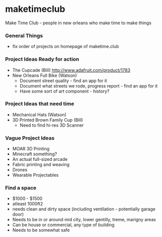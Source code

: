 # maketimeclub
Make Time Club - people in new orleans who make time to make things

### General Things
* fix order of projects on homepage of maketime.club 

### Project Ideas Ready for action
* The Cupcade (Bill) http://www.adafruit.com/product/1783
* New Orleans Full Bike (Watson)
    * Document street quality - find an app for it
    * Document what streets we rode, progress report - find an app for it
    * Have some sort of art component - history?

### Project Ideas that need time
* Mechanical Hats (Watson)
* 3D Printed Brown Family Cup (Bill)
    * Need to find hi-res 3D Scanner

### Vague Project Ideas
* MOAR 3D Printing
* Minecraft something?
* An actual full-sized arcade
* Fabric printing and weaving
* Drones
* Wearable Projectables


### Find a space
* $1000 - $1500
* atleast 1000ft2
* needs clean and dirty space (including ventilation - potentially garage door)
* Needs to be in or around mid city, lower gentilly, treme, marigny areas
* Can be house or commercial, any type of building
* Needs to be somewhat safe
